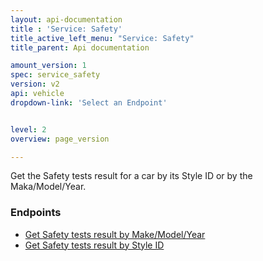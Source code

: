 ```yaml
---
layout: api-documentation
title : 'Service: Safety'
title_active_left_menu: "Service: Safety"
title_parent: Api documentation

amount_version: 1
spec: service_safety
version: v2
api: vehicle
dropdown-link: 'Select an Endpoint'


level: 2
overview: page_version

---
```

<div class="info-message">
 Get the Safety tests result for a car by its Style ID or by the Maka/Model/Year.
</div>

### Endpoints

* [Get Safety tests result by Make/Model/Year](/api-documentation/vehicle/service_safety/v2/01_by_make_model_year/api-description.html)
* [Get Safety tests result by Style ID](/api-documentation/vehicle/service_safety/v2/02_by_style_id/api-description.html)
